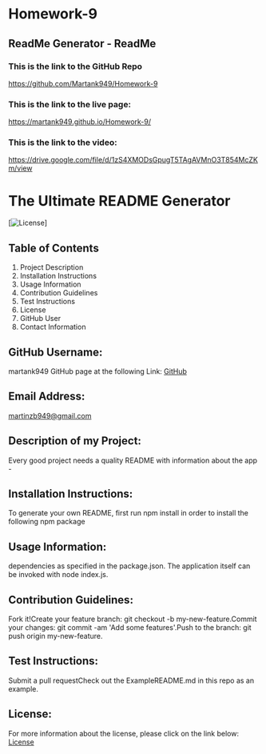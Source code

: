 # Homework-9

## ReadMe Generator - ReadMe

### This is the link to the GitHub Repo
https://github.com/Martank949/Homework-9

### This is the link to the live page:
https://martank949.github.io/Homework-9/

### This is the link to the video:
https://drive.google.com/file/d/1zS4XMODsGpugT5TAgAVMnO3T854McZKm/view

# The Ultimate README Generator
[![License](https://img.shields.io/badge/License-Apache-blue.svg "License Badge")]

## Table of Contents
1. Project Description
2. Installation Instructions
3. Usage Information
4. Contribution Guidelines
5. Test Instructions
6. License
7. GitHub User
8. Contact Information

## GitHub Username:
martank949
GitHub page at the following Link: [GitHub](https://github.com/martank949)

## Email Address:
martinzb949@gmail.com

## Description of my Project:
Every good project needs a quality README with information about the app - 

## Installation Instructions:
To generate your own README, first run npm install in order to install the following npm package 

## Usage Information:
dependencies as specified in the package.json. The application itself can be invoked with node index.js.

## Contribution Guidelines:
Fork it!Create your feature branch: git checkout -b my-new-feature.Commit your changes: git commit -am 'Add some features'.Push to the branch: git push origin my-new-feature.

## Test Instructions:
Submit a pull requestCheck out the ExampleREADME.md in this repo as an example.

## License:
For more information about the license, please click on the link below:
[License](https://opensource.org/licenses/Apache)
